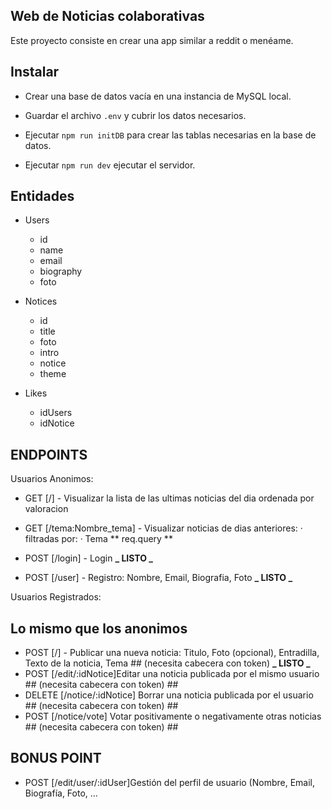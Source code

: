 ## Web de Noticias colaborativas

Este proyecto consiste en crear una app similar a reddit o menéame.

## Instalar

-   Crear una base de datos vacía en una instancia de MySQL local.

-   Guardar el archivo `.env` y cubrir los datos necesarios.

-   Ejecutar `npm run initDB` para crear las tablas necesarias en la base de datos.

-   Ejecutar `npm run dev` ejecutar el servidor.

## Entidades

-   Users

    -   id
    -   name
    -   email
    -   biography
    -   foto

-   Notices

    -   id
    -   title
    -   foto
    -   intro
    -   notice
    -   theme

-   Likes
    -   idUsers
    -   idNotice

## ENDPOINTS

Usuarios Anonimos:

-   GET [/] - Visualizar la lista de las ultimas noticias del dia ordenada por valoracion
-   GET [/tema:Nombre_tema] - Visualizar noticias de dias anteriores:
    · filtradas por:
    · Tema ** req.query **

-   POST [/login] - Login **_ LISTO _**
-   POST [/user] - Registro: Nombre, Email, Biografia, Foto **_ LISTO _**

Usuarios Registrados:

## Lo mismo que los anonimos

-   POST [/] - Publicar una nueva noticia: Titulo, Foto (opcional), Entradilla, Texto de la noticia, Tema ## (necesita cabecera con token) **_ LISTO _**
-   POST [/edit/:idNotice]Editar una noticia publicada por el mismo usuario ## (necesita cabecera con token) ##
-   DELETE [/notice/:idNotice] Borrar una noticia publicada por el usuario ## (necesita cabecera con token) ##
-   POST [/notice/vote] Votar positivamente o negativamente otras noticias ## (necesita cabecera con token) ##

## BONUS POINT

-   POST [/edit/user/:idUser]Gestión del perfil de usuario (Nombre, Email, Biografía, Foto, …
